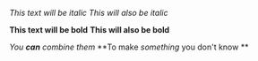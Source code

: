*This text will be italic*
_This will also be italic_

**This text will be bold**
__This will also be bold__

_You **can** combine them_
**To make _something_ you don't know **
